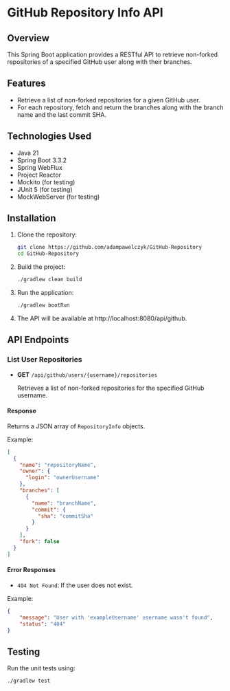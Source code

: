 # GitHub Repository Info API

## Overview

This Spring Boot application provides a RESTful API to retrieve non-forked repositories of a specified GitHub user along with their branches.

## Features

- Retrieve a list of non-forked repositories for a given GitHub user.
- For each repository, fetch and return the branches along with the branch name and the last commit SHA.

## Technologies Used

- Java 21
- Spring Boot 3.3.2
- Spring WebFlux
- Project Reactor
- Mockito (for testing)
- JUnit 5 (for testing)
- MockWebServer (for testing)

## Installation

1. Clone the repository:
   ```bash
   git clone https://github.com/adampawelczyk/GitHub-Repository
   cd GitHub-Repository
   ```

2. Build the project:
   ```bash
   ./gradlew clean build
   
3. Run the application:
    ```bash
    ./gradlew bootRun
    ```
4. The API will be available at http://localhost:8080/api/github.


## API Endpoints

### List User Repositories

- **GET** `/api/github/users/{username}/repositories`

  Retrieves a list of non-forked repositories for the specified GitHub username.

#### Response

Returns a JSON array of `RepositoryInfo` objects.

Example:
```json
[
  {
    "name": "repositoryName",
    "owner": {
      "login": "ownerUsername"
    },
    "branches": [
      {
        "name": "branchName",
        "commit": {
          "sha": "commitSha"
        }
      }
    ],
    "fork": false
  }
]
```
#### Error Responses

- `404 Not Found`: If the user does not exist.

Example:
```json
{
    "message": "User with 'exampleUsername' username wasn't found",
    "status": "404"
}
```

## Testing

Run the unit tests using:

```bash
./gradlew test
